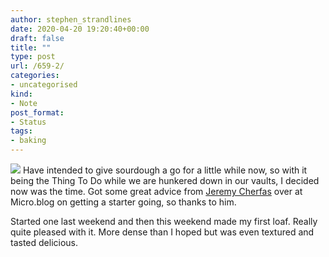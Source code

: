 ```yaml
---
author: stephen_strandlines
date: 2020-04-20 19:20:40+00:00
draft: false
title: ""
type: post
url: /659-2/
categories:
- uncategorised
kind:
- Note
post_format:
- Status
tags:
- baking
---
```


![](https://strandlines.blog/wp-content/uploads/2020/04/img_3085-1-300x300.jpg)
Have intended to give sourdough a go for a little while now, so with it being the Thing To Do while we are hunkered down in our vaults, I decided now was the time. Got some great advice from [Jeremy Cherfas](https://www.jeremycherfas.net/) over at Micro.blog on getting a starter going, so thanks to him.

Started one last weekend and then this weekend made my first loaf. Really quite pleased with it. More dense than I hoped but was even textured and tasted delicious.
